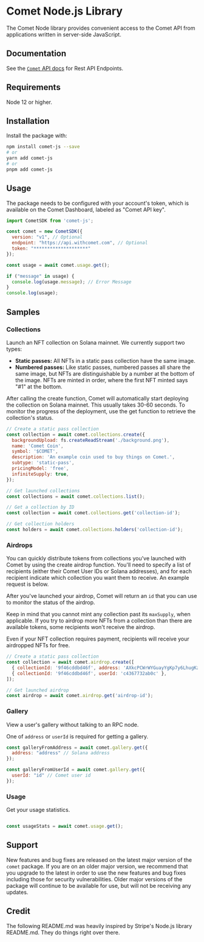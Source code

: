 # Comet Node.js Library

The Comet Node library provides convenient access to the Comet API from
applications written in server-side JavaScript.

## Documentation

See the [`Comet` API docs](https://comet-3.gitbook.io/comet-sdk/reference/comet-sdk-reference/comet-rest-api) for Rest API Endpoints.

## Requirements

Node 12 or higher.

## Installation

Install the package with:

```sh
npm install comet-js --save
# or
yarn add comet-js
# or
pnpm add comet-js
```

## Usage

The package needs to be configured with your account's token, which is
available on the Comet Dashboard, labeled as "Comet API key".

<!-- prettier-ignore -->
```js
import CometSDK from 'comet-js';

const comet = new CometSDK({
  version: "v1", // Optional
  endpoint: "https://api.withcomet.com", // Optional
  token: "********************"
});

const usage = await comet.usage.get();

if ("message" in usage) {
  console.log(usage.message); // Error Message
}
console.log(usage);
```

## Samples

### Collections

Launch an NFT collection on Solana mainnet. We currently support two types:

- **Static passes:** All NFTs in a static pass collection have the same image.
- **Numbered passes:** Like static passes, numbered passes all share the same image, but NFTs are distinguishable by a number at the bottom of the image. NFTs are minted in order, where the first NFT minted says "#1" at the bottom.

After calling the create function, Comet will automatically start deploying the collection on Solana mainnet. This usually takes 30-60 seconds. To monitor the progress of the deployment, use the get function to retrieve the collection's status.

```js
// Create a static pass collection
const collection = await comet.collections.create({
  backgroundUpload: fs.createReadStream('./background.png'),
  name: 'Comet Coin',
  symbol: '$COMET',
  description: 'An example coin used to buy things on Comet.',
  subtype: 'static-pass',
  pricingModel: 'free',
  infiniteSupply: true,
});

// Get launched collections
const collections = await comet.collections.list();

// Get a collection by ID
const collection = await comet.collections.get('collection-id');

// Get collection holders
const holders = await comet.collections.holders('collection-id');
```

### Airdrops

You can quickly distribute tokens from collections you've launched with Comet by using the create airdrop function. You'll need to specify a list of recipients (either their Comet User IDs or Solana addresses), and for each recipient indicate which collection you want them to receive. An example request is below.

After you've launched your airdrop, Comet will return an `id` that you can use to monitor the status of the airdrop.

Keep in mind that you cannot mint any collection past its `maxSupply`, when applicable. If you try to airdrop more NFTs from a collection than there are available tokens, some recipients won't receive the airdrop.

Even if your NFT collection requires payment, recipients will receive your airdropped NFTs for free.

```js
// Create a static pass collection
const collection = await comet.airdrop.create([
  { collectionId: '9f46cddbd46f', address: 'AXkcPCWrWYGuayYgKp7y6LhugKzq5f3pqeKnrSod9ufy' },
  { collectionId: '9f46cddbd46f', userId: 'c4367732ab0c' },
]);

// Get launched airdrop
const airdrop = await comet.airdrop.get('airdrop-id');
```

### Gallery

View a user's gallery without talking to an RPC node.

One of `address` or `userId` is required for getting a gallery.


```js
const galleryFromAddress = await comet.gallery.get({
  address: "address" // Solana address
});

const galleryFromUserId = await comet.gallery.get({
  userId: "id" // Comet user id
});

```


### Usage

Get your usage statistics.

```js

const usageStats = await comet.usage.get();

```
## Support

New features and bug fixes are released on the latest major version of the `comet` package. If you are on an older major version, we recommend that you upgrade to the latest in order to use the new features and bug fixes including those for security vulnerabilities. Older major versions of the package will continue to be available for use, but will not be receiving any updates.

## Credit

The following README.md was heavily inspired by Stripe's Node.js library README.md. They do things right over there.
